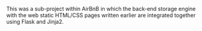 This was a sub-project within AirBnB in which the back-end storage engine with the web static HTML/CSS pages written earlier are integrated together using Flask and Jinja2.
